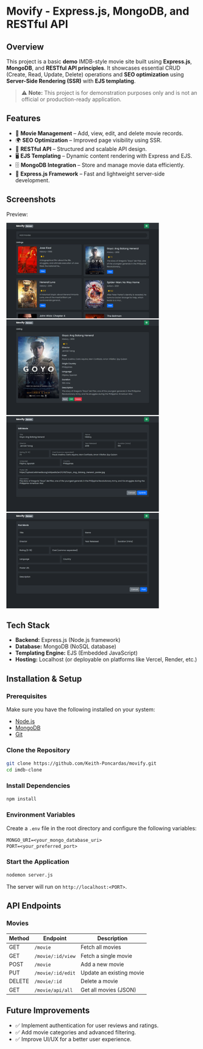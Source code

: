 # Movify - Express.js, MongoDB, and RESTful API

## Overview

This project is a basic **demo** IMDB-style movie site built using **Express.js**, **MongoDB**, and **RESTful API principles**. It showcases essential CRUD (Create, Read, Update, Delete) operations and **SEO optimization** using **Server-Side Rendering (SSR)** with **EJS templating**.

> ⚠ **Note:** This project is for demonstration purposes only and is not an official or production-ready application.

## Features

- 📌 **Movie Management** – Add, view, edit, and delete movie records.
- 🌍 **SEO Optimization** – Improved page visibility using SSR.
- 🔄 **RESTful API** – Structured and scalable API design.
- 🖥️ **EJS Templating** – Dynamic content rendering with Express and EJS.
- 🗄️ **MongoDB Integration** – Store and manage movie data efficiently.
- 🚀 **Express.js Framework** – Fast and lightweight server-side development.

## Screenshots

Preview:

<img src="/img/home.png" alt="Screenshot 1" width="400">
<img src="/img/view.png" alt="Screenshot 2" width="400">
<img src="/img/edit.png" alt="Screenshot 3" width="400">
<img src="/img/post.png" alt="Screenshot 4" width="400">

## Tech Stack

- **Backend:** Express.js (Node.js framework)
- **Database:** MongoDB (NoSQL database)
- **Templating Engine:** EJS (Embedded JavaScript)
- **Hosting:** Localhost (or deployable on platforms like Vercel, Render, etc.)

## Installation & Setup

### Prerequisites

Make sure you have the following installed on your system:

- [Node.js](https://nodejs.org/)
- [MongoDB](https://www.mongodb.com/)
- [Git](https://git-scm.com/)

### Clone the Repository

```sh
git clone https://github.com/Keith-Poncardas/movify.git
cd imdb-clone
```

### Install Dependencies

```sh
npm install
```

### Environment Variables

Create a `.env` file in the root directory and configure the following variables:

```env
MONGO_URI=<your_mongo_database_uri>
PORT=<your_preferred_port>
```

### Start the Application

```sh
nodemon server.js
```

The server will run on `http://localhost:<PORT>`.

## API Endpoints

### Movies

| Method | Endpoint          | Description              |
| ------ | ----------------- | ------------------------ |
| GET    | `/movie`          | Fetch all movies         |
| GET    | `/movie/:id/view` | Fetch a single movie     |
| POST   | `/movie`          | Add a new movie          |
| PUT    | `/movie/:id/edit` | Update an existing movie |
| DELETE | `/movie/:id`      | Delete a movie           |
| GET    | `/movie/api/all`  | Get all movies (JSON)    |


## Future Improvements

- ✅ Implement authentication for user reviews and ratings.
- ✅ Add movie categories and advanced filtering.
- ✅ Improve UI/UX for a better user experience.

